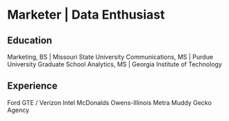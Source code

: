 # Marketer | Data Enthusiast 

## Education
Marketing, BS | Missouri State University
Communications, MS | Purdue University Graduate School
Analytics, MS | Georgia Institute of Technology 

## Experience
Ford
GTE / Verizon
Intel
McDonalds
Owens-Illinois
Metra
Muddy Gecko Agency

## 

